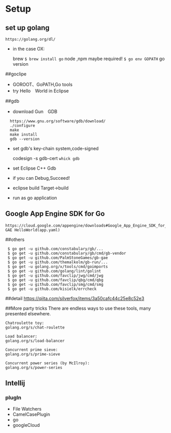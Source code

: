 # Setup
## set up golang
	https://golang.org/dl/
* in the case OX:<br>

	brew `$ brew install go`
	node ,npm maybe required!
	`$ go env GOPATH`
	go version

##goclipe
* GOROOT、GoPATH,Go tools
* try Hello　World in Eclipse

##gdb
* download Gun　GDB
```
  https://www.gnu.org/software/gdb/download/
  ./configure
  make
  make install
  gdb --version
```

* set gdb's key-chain
	system,code-signed

	codesign -s gdb-cert `whick gdb`

* set Eclipse C++ Gdb
* if you can Debug,Succeed!

* eclipse build Target->build
* run as go application

## Google App Engine SDK for Go
	https://cloud.google.com/appengine/downloads#Google_App_Engine_SDK_for_Go  
 	GAE HelloWorld(app.yaml)

##others
 ```
  $ go get -u github.com/constabulary/gb/...
  $ go get -u github.com/constabulary/gb/cmd/gb-vendor
  $ go get -u github.com/PalmStoneGames/gb-gae
  $ go get -u github.com/themalkolm/gb-run/...
  $ go get -u golang.org/x/tools/cmd/goimports
  $ go get -u github.com/golang/lint/golint
  $ go get -u github.com/favclip/jwg/cmd/jwg
  $ go get -u github.com/favclip/qbg/cmd/qbg
  $ go get -u github.com/favclip/smg/cmd/smg
  $ go get -u github.com/kisielk/errcheck
```

##detail
	https://qiita.com/silverfox/items/3a50cafc44c25e8c52e3

##More party tricks
There are endless ways to use these tools, many presented elsewhere.

```
Chatroulette toy:
golang.org/s/chat-roulette

Load balancer:
golang.org/s/load-balancer

Concurrent prime sieve:
golang.org/s/prime-sieve

Concurrent power series (by McIlroy):
golang.org/s/power-series
```

## Intellij
### plugIn
 - File Watchers
 - CamelCasePlugin
 - go
 - googleCloud
